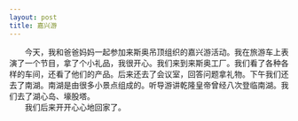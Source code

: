 ```yaml
---
layout: post
title: 嘉兴游
---
```



　　今天，我和爸爸妈妈一起参加来斯奥吊顶组织的嘉兴游活动。我在旅游车上表演了一个节目，拿了个小礼品，我很开心。我们来到来斯奥工厂。我们看了各种各样的车间，还看了他们的产品。后来还去了会议室，回答问题拿礼物。下午我们还去了南湖。南湖是由很多小景点组成的。听导游讲乾隆皇帝曾经八次登临南湖。我们去了湖心岛、壕股塔。    
　　我们后来开开心心地回家了。    
